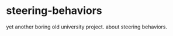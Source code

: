 steering-behaviors
==================

yet another boring old university project. about steering behaviors.
